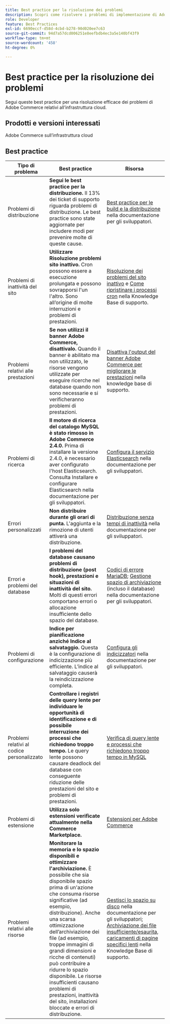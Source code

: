 ```yaml
---
title: Best practice per la risoluzione dei problemi
description: Scopri come risolvere i problemi di implementazione di Adobe Commerce.
role: Developer
feature: Best Practices
exl-id: 6690eccf-d58d-4cbd-b278-90d020ee7c63
source-git-commit: 94d7a57dcd006251e8eefbdb4ec3a5e140bf43f9
workflow-type: tm+mt
source-wordcount: '458'
ht-degree: 0%

---
```


# Best practice per la risoluzione dei problemi

Segui queste best practice per una risoluzione efficace dei problemi di Adobe Commerce relativi all’infrastruttura cloud.

## Prodotti e versioni interessati

Adobe Commerce sull’infrastruttura cloud

## Best practice

| Tipo di problema | Best practice | Risorsa |
|----------------------------|----------------------------------------------------------------------------------------------------------------------------------------------------------------------------------------------------------------------------------------------------------------------------------------------------------------------------------------------------------------------------------------------------|-------------------------------------------------------------------------------------------------------------------------------------------------------------------------------------------------------------------------------------------------------------------------------------------------------------------------------------------------------------------------------------------------------|
| Problemi di distribuzione | **Segui le best practice per la distribuzione.** Il 13% dei ticket di supporto riguarda problemi di distribuzione. Le best practice sono state aggiornate per includere modi per prevenire molte di queste cause. | [Best practice per le build e la distribuzione](https://devdocs.magento.com/cloud/reference/discover-deploy.html#best-practices) nella documentazione per gli sviluppatori. |
| Problemi di inattività del sito | **Utilizzare Risoluzione problemi sito inattivo.** Cron possono essere a esecuzione prolungata e possono sovrapporsi l&#39;un l&#39;altro. Sono all’origine di molte interruzioni e problemi di prestazioni. | [Risoluzione dei problemi del sito inattivo](https://experienceleague.adobe.com/docs/commerce-knowledge-base/kb/troubleshooting/site-down-or-unresponsive/magento-site-down-troubleshooter.html?lang=en) e [Come ripristinare i processi cron](https://experienceleague.adobe.com/docs/commerce-knowledge-base/kb/troubleshooting/miscellaneous/cron-job-is-stuck-in-running-status.html?lang=en) nella Knowledge Base di supporto. |
| Problemi relativi alle prestazioni | **Se non utilizzi il banner Adobe Commerce, disattivalo.** Quando il banner è abilitato ma non utilizzato, le risorse vengono utilizzate per eseguire ricerche nel database quando non sono necessarie e si verificheranno problemi di prestazioni. | [Disattiva l&#39;output del banner Adobe Commerce per migliorare le prestazioni](https://experienceleague.adobe.com/docs/commerce-knowledge-base/kb/troubleshooting/miscellaneous/disable-magento-banner-output-to-improve-site-performance.html) nella knowledge base di supporto. |
| Problemi di ricerca | **Il motore di ricerca del catalogo MySQL è stato rimosso in Adobe Commerce 2.4.0.** Prima di installare la versione 2.4.0, è necessario aver configurato l&#39;host Elasticsearch. Consulta Installare e configurare Elasticsearch nella documentazione per gli sviluppatori. | [Configura il servizio Elasticsearch](https://devdocs.magento.com/cloud/project/services-elastic.html) nella documentazione per gli sviluppatori. |
| Errori personalizzati | **Non distribuire durante gli orari di punta.** L&#39;aggiunta e la rimozione di utenti attiverà una distribuzione. | [Distribuzione senza tempi di inattività](https://devdocs.magento.com/cloud/deploy/reduce-downtime.html) nella documentazione per gli sviluppatori. |
| Errori e problemi del database | **I problemi del database causano problemi di distribuzione (post hook), prestazioni e situazioni di inattività del sito.** Molti di questi errori comportano errori o allocazione insufficiente dello spazio del database. | [Codici di errore MariaDB](https://mariadb.com/kb/en/library/mariadb-error-codes/#mariadb-specific-error-codes); [Gestione spazio di archiviazione](https://devdocs.magento.com/cloud/project/manage-disk-space.html) (incluso il database) nella documentazione per gli sviluppatori. |
| Problemi di configurazione | **Indice per pianificazione anziché Indice al salvataggio.** Questa è la configurazione di indicizzazione più efficiente. L’indice al salvataggio causerà la reindicizzazione completa. | [Configura gli indicizzatori](../../../configuration/cli/manage-indexers.md#configure-indexers) nella documentazione per gli sviluppatori. |
| Problemi relativi al codice personalizzato | **Controllare i registri delle query lente per individuare le opportunità di identificazione e di possibile interruzione dei processi che richiedono troppo tempo.** Le query lente possono causare deadlock del database con conseguente riduzione delle prestazioni del sito e problemi di prestazioni. | [Verifica di query lente e processi che richiedono troppo tempo in MySQL](https://experienceleague.adobe.com/docs/commerce-knowledge-base/kb/troubleshooting/database/checking-slow-queries-and-processes-mysql.html) |
| Problemi di estensione | **Utilizza solo estensioni verificate attualmente nella Commerce Marketplace.** | [Estensioni per Adobe Commerce](https://marketplace.magento.com/extensions.html) |
| Problemi relativi alle risorse | **Monitorare la memoria e lo spazio disponibili e ottimizzare l&#39;archiviazione.** È possibile che sia disponibile spazio prima di un&#39;azione che consuma risorse significative (ad esempio, distribuzione). Anche una scarsa ottimizzazione dell’archiviazione dei file (ad esempio, troppe immagini di grandi dimensioni e ricche di contenuti) può contribuire a ridurre lo spazio disponibile. Le risorse insufficienti causano problemi di prestazioni, inattività del sito, installazioni bloccate e errori di distribuzione. | [Gestisci lo spazio su disco](https://devdocs.magento.com/cloud/project/manage-disk-space.html) nella documentazione per gli sviluppatori; [Archiviazione dei file insufficiente/esaurita, caricamenti di pagine specifici lenti](https://experienceleague.adobe.com/docs/commerce-knowledge-base/kb/troubleshooting/miscellaneous/file-storage-low-specific-page-loads-are-slow.html?lang=en) nella Knowledge Base di supporto. |
